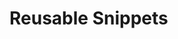 Reusable Snippets
=================
<!-- TODO -->
<!-- ## Usermenu

You can include a usermenu into your nav like this:

```php
  {% embed "@StewieUser/default/usermenu.html.twig" %}{% endembed %}
``` -->
